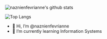 ![naznienfevrianne's github stats](https://github-readme-stats.vercel.app/api?username=naznienfevrianne&show_icons=true&theme=react)

![Top Langs](https://github-readme-stats.vercel.app/api/top-langs/?username=naznienfevrianne&layout=compact&theme=react)
- 👋 Hi, I’m @naznienfevrianne
- 🌱 I’m currently learning Information Systems


<!---
naznienfevrianne/naznienfevrianne is a ✨ special ✨ repository because its `README.md` (this file) appears on your GitHub profile.
You can click the Preview link to take a look at your changes.
--->

